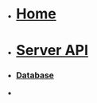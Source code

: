 <!-- docs/_sidebar.md -->

* [<h1>Home</h1>](/)
* [<h1>Server API</h1>](Block_A/README.md)
* [<h3>Database</h3>](Block_4/section_1/database.md)
* <!-- docs/_sidebar.md 
* [<h3>Express2</h3>](Block_4/section_2/express2_dev.md)
* [<h3>Express3</h3>](Block_4/section_3/express3_dev.md)
* [<h3>Express4</h3>](Block_4/section_4/express4_dev.md)
* [<h3>Express5</h3>](Block_4/section_5/express5_dev.md)
* [<h3>Express6</h3>](Block_4/section_6/express6_dev.md)
-->